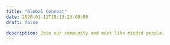 ```yaml
---
title: "Global Connect"
date: 2020-01-12T18:13:23-08:00
draft: false

description: Join our community and meet like minded people.
---
```



